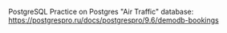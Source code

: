 PostgreSQL
Practice on Postgres "Air Traffic" database: https://postgrespro.ru/docs/postgrespro/9.6/demodb-bookings
